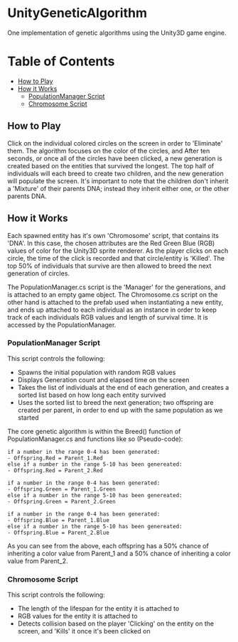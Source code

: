 # UnityGeneticAlgorithm
One implementation of genetic algorithms using the Unity3D game engine.

# Table of Contents
- [How to Play](#how-to-play)
- [How it Works](#how-it-works)
  - [PopulationManager Script](#populationmanager-script)
  - [Chromosome Script](#chromosome-script)

## How to Play
Click on the individual colored circles on the screen in order to 'Eliminate' them. The algorithm focuses on the color of the circles, and After ten seconds, or once all of the circles have been clicked, a new generation is created based on the entities that survived the longest. The top half of individuals will each breed to create two children, and the new generation will populate the screen. It's important to note that the children don't inherit a 'Mixture' of their parents DNA; instead they inherit either one, or the other parents DNA.

## How it Works
Each spawned entity has it's own 'Chromosome' script, that contains its 'DNA'. In this case, the chosen attributes are the Red Green Blue (RGB) values of color for the Unity3D sprite renderer. As the player clicks on each circle, the time of the click is recorded and that circle/entity is 'Killed'. The top 50% of individuals that survive are then allowed to breed the next generation of circles.

The PopulationManager.cs script is the 'Manager' for the generations, and is attached to an empty game object. The Chromosome.cs script on the other hand is attached to the prefab used when instantiating a new entity, and ends up attached to each individual as an instance in order to keep track of each individuals RGB values and length of survival time. It is accessed by the PopulationManager.

### PopulationManager Script
This script controls the following:
- Spawns the initial population with random RGB values
- Displays Generation count and elapsed time on the screen
- Takes the list of individuals at the end of each generation, and creates a sorted list based on how long each entity survived
- Uses the sorted list to breed the next generation; two offspring are created per parent, in order to end up with the same population as we started

The core genetic algorithm is within the Breed() function of PopulationManager.cs and functions like so (Pseudo-code):

```
if a number in the range 0-4 has been generated:
- Offspring.Red = Parent_1.Red
else if a number in the range 5-10 has been genereated:
- Offspring.Red = Parent_2.Red

if a number in the range 0-4 has been generated:
- Offspring.Green = Parent_1.Green
else if a number in the range 5-10 has been genereated:
- Offspring.Green = Parent_2.Green

if a number in the range 0-4 has been generated:
- Offspring.Blue = Parent_1.Blue
else if a number in the range 5-10 has been genereated:
- Offspring.Blue = Parent_2.Blue
```

As you can see from the above, each offspring has a 50% chance of inheriting a color value from Parent_1 and a 50% chance of inheriting a color value from Parent_2.

### Chromosome Script
This script controls the following:
- The length of the lifespan for the entity it is attached to
- RGB values for the entity it is attached to
- Detects collision based on the player 'Clicking' on the entity on the screen, and 'Kills' it once it's been clicked on
